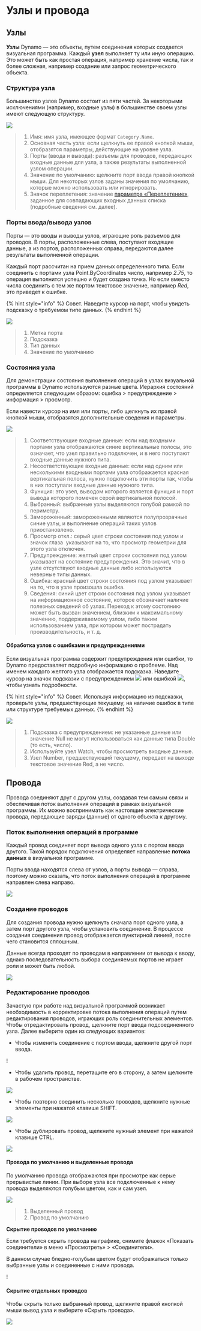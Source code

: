 # Узлы и провода

## Узлы

**Узлы** Dynamo — это объекты, путем соединения которых создается визуальная программа. Каждый **узел** выполняет ту или иную операцию. Это может быть как простая операция, например хранение числа, так и более сложная, например создание или запрос геометрического объекта.

### Структура узла

Большинство узлов Dynamo состоит из пяти частей. За некоторыми исключениями (например, входные узлы) в большинстве своем узлы имеют следующую структуру.

![](images/nodesandwires-nodesanatomy.jpg)

> 1. Имя: имя узла, имеющее формат `Category.Name`.
> 2. Основная часть узла: если щелкнуть ее правой кнопкой мыши, отобразятся параметры, действующие на уровне узла.
> 3. Порты (ввода и вывода): разъемы для проводов, передающих входные данные для узла, а также результаты выполненной узлом операции.
> 4. Значение по умолчанию: щелкните порт ввода правой кнопкой мыши. Для некоторых узлов заданы значения по умолчанию, которые можно использовать или игнорировать.
> 5. Значок переплетения: значение [параметра «Переплетение»](../5\_essential\_nodes\_and\_concepts/5-4\_designing-with-lists/1-whats-a-list.md#lacing), заданное для совпадающих входных данных списка (подробные сведения см. далее).

### Порты ввода/вывода узлов

Порты — это вводы и выводы узлов, играющие роль разъемов для проводов. В порты, расположенные слева, поступают входящие данные, а из портов, расположенных справа, передаются далее результаты выполненной операции.

Каждый порт рассчитан на прием данных определенного типа. Если соединить с портами узла Point.ByCoordinates число, например _2.75_, то операция выполнится успешно и будет создана точка. Но если вместо числа соединить с тем же портом текстовое значение, например _Red_, это приведет к ошибке.

{% hint style="info" %} Совет. Наведите курсор на порт, чтобы увидеть подсказку о требуемом типе данных. {% endhint %}

![](images/nodesandwires-nodesinputandtooltip.jpg)

> 1. Метка порта
> 2. Подсказка
> 3. Тип данных
> 4. Значение по умолчанию

### Состояния узла

Для демонстрации состояния выполнения операций в узлах визуальной программы в Dynamo используются разные цвета. Иерархия состояний определяется следующим образом: ошибка > предупреждение > информация > просмотр.

Если навести курсор на имя или порты, либо щелкнуть их правой кнопкой мыши, отобразятся дополнительные сведения и параметры.

![](../.gitbook/assets/nodesandwires-nodestates.png)

> 1. Соответствующие входные данные: если над входными портами узла отображаются синие вертикальные полосы, это означает, что узел правильно подключен, и в него поступают входные данные нужного типа.
> 2. Несоответствующие входные данные: если над одним или несколькими входными портами узла отображается красная вертикальная полоса, нужно подключить эти порты так, чтобы в них поступали входные данные нужного типа.
> 3. Функция: это узел, выводом которого является функция и порт вывода которого помечен серой вертикальной полосой.
> 4. Выбранный: выбранные узлы выделяются голубой рамкой по периметру.
> 5. Замороженный: замороженными являются полупрозрачные синие узлы, и выполнение операций таких узлов приостановлено.
> 6. Просмотр откл.: серый цвет строки состояния под узлом и значок глаза <img src="images/nodesandwires-previewoff.jpg" alt="" data-size="line"> указывают на то, что просмотр геометрии для этого узла отключен.
> 7. Предупреждение: желтый цвет строки состояния под узлом указывает на состояние предупреждения. Это значит, что в узле отсутствуют входные данные либо используются неверные типы данных.
> 8. Ошибка: красный цвет строки состояния под узлом указывает на то, что в узле произошла ошибка.
> 9. Сведения: синий цвет строки состояния под узлом указывает на информационное состояние, которое обозначает наличие полезных сведений об узлах. Переход к этому состоянию может быть вызван значением, близким к максимальному значению, поддерживаемому узлом, либо таким использованием узла, при котором может пострадать производительность, и т. д.

#### Обработка узлов с ошибками и предупреждениями

Если визуальная программа содержит предупреждения или ошибки, то Dynamo предоставляет подробную информацию о проблеме. Над именем каждого желтого узла отображается подсказка. Наведите курсор на значок подсказки с предупреждением ![](images/nodesandwires-nodewarningicon.png) или ошибкой ![](images/nodesandwires-nodeerroricon.png), чтобы узнать подробности.

{% hint style="info" %} Совет. Используя информацию из подсказки, проверьте узлы, предшествующие текущему, на наличие ошибок в типе или структуре требуемых данных. {% endhint %}

![](images/nodesandwires-nodeswithwarningtooltip.jpg)

> 1. Подсказка с предупреждением: не указанные данные или значение Null не могут использоваться как данные типа Double (то есть, число).
> 2. Используйте узел Watch, чтобы просмотреть входные данные.
> 3. Узел Number, предшествующий текущему, передает на выходе текстовое значение Red, а не число.

## Провода

Провода соединяют друг с другом узлы, создавая тем самым связи и обеспечивая поток выполнения операций в рамках визуальной программы. Их можно воспринимать как настоящие электрические провода, передающие заряды (данные) от одного объекта к другому.

### Поток выполнения операций в программе <a href="#program-flow" id="program-flow"></a>

Каждый провод соединяет порт вывода одного узла с портом ввода другого. Такой порядок подключения определяет направление **потока данных** в визуальной программе.

Порты ввода находятся слева от узлов, а порты вывода — справа, поэтому можно сказать, что поток выполнения операций в программе направлен слева направо.

![](images/nodesandwires-flowofdata.jpg)

### Создание проводов <a href="#creating-wires" id="creating-wires"></a>

Для создания провода нужно щелкнуть сначала порт одного узла, а затем порт другого узла, чтобы установить соединение. В процессе создания соединения провод отображается пунктирной линией, после чего становится сплошным.

Данные всегда проходят по проводам в направлении от вывода к вводу, однако последовательность выбора соединяемых портов не играет роли и может быть любой.

![](images/nodesandwires-creatingawire.gif)

### Редактирование проводов <a href="#editing-wires" id="editing-wires"></a>

Зачастую при работе над визуальной программой возникает необходимость в корректировке потока выполнения операций путем редактирования проводов, играющих роль соединительных элементов. Чтобы отредактировать провод, щелкните порт ввода подсоединенного узла. Далее выберите один из следующих вариантов:

* Чтобы изменить соединение с портом ввода, щелкните другой порт ввода.

\![](<images/nodesandwires-editwirechangeport(1)(1) (1) (2).gif>)

* Чтобы удалить провод, перетащите его в сторону, а затем щелкните в рабочем пространстве.

![](images/nodesandwires-editwiresremove.gif)

* Чтобы повторно соединить несколько проводов, щелкните нужные элементы при нажатой клавише SHIFT.

![](images/nodesandwires-editmultiports.gif)

* Чтобы дублировать провод, щелкните нужный элемент при нажатой клавише CTRL.

![](images/nodesandwires-duplicatewire.gif)

#### Провода по умолчанию и выделенные провода <a href="#wire-previews" id="wire-previews"></a>

По умолчанию провода отображаются при просмотре как серые прерывистые линии. При выборе узла все подключенные к нему провода выделяются голубым цветом, как и сам узел.

![](images/nodesandwires-defaultvshighlightedwires.jpg)

> 1. Выделенный провод
> 2. Провод по умолчанию

**Скрытие проводов по умолчанию**

Если требуется скрыть провода на графике, снимите флажок «Показать соединители» в меню «Просмотреть» > «Соединители».

В данном случае бледно-голубым цветом будут отображаться только выбранные узлы и соединенные с ними провода.

\![](<images/nodesandwires-hidewiressetting(1) (1).gif>)

#### Скрытие отдельных проводов

Чтобы скрыть только выбранный провод, щелкните правой кнопкой мыши вывод узла и выберите «Скрыть провода».

![](images/nodesandwires-hideselectedwire.gif)
